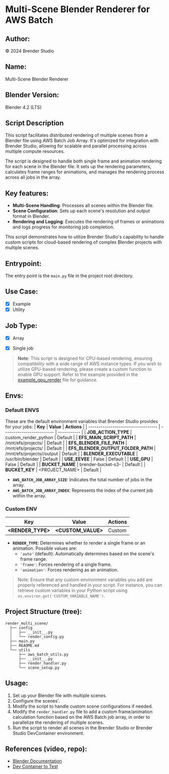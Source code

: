 # Multi-Scene Blender Renderer for AWS Batch


## Author:
© 2024 Brender Studio

## Name:
Multi-Scene Blender Renderer

## Blender Version:
Blender 4.2 (LTS)

## Script Description
This script facilitates distributed rendering of multiple scenes from a Blender file using AWS Batch Job Array. It's optimized for integration with Brender Studio, allowing for scalable and parallel processing across multiple compute resources.

The script is designed to handle both single frame and animation rendering for each scene in the Blender file. It sets up the rendering parameters, calculates frame ranges for animations, and manages the rendering process across all jobs in the array.

## Key features:
- **Multi-Scene Handling**: Processes all scenes within the Blender file.
- **Scene Configuration**: Sets up each scene's resolution and output format in Blender.
- **Rendering and Logging**: Executes the rendering of frames or animations and logs progress for monitoring job completion.

This script demonstrates how to utilize Brender Studio's capability to handle custom scripts for cloud-based rendering of complex Blender projects with multiple scenes.

## Entrypoint:
The entry point is the `main.py` file in the project root directory.

## Use Case:
- [x] Example
- [x] Utility

## Job Type:
- [x] Array
- [x] Single job


> **Note**: This script is designed for CPU-based rendering, ensuring compatibility with a wide range of AWS instance types. If you wish to utilize GPU-based rendering, please create a custom function to enable GPU support. Refer to the example provided in the [example_gpu_render](/examples/single_scripts/example_gpu_render/render_gpu.py) file for guidance.

## Envs:

### Default ENVS
These are the default environment variables that Brender Studio provides for your jobs:
| **Key**                            | **Value**                 | **Actions** |
| ---------------------------------- | ------------------------- | ----------- |
| **JOB_ACTION_TYPE**                | custom_render_python      | Default     |
| **EFS_MAIN_SCRIPT_PATH**           | /mnt/efs/projects/        | Default     |
| **EFS_BLENDER_FILE_PATH**          | /mnt/efs/projects/        | Default     |
| **EFS_BLENDER_OUTPUT_FOLDER_PATH** | /mnt/efs/projects//output | Default     |
| **BLENDER_EXECUTABLE**             | /usr/bin/blender          | Default     |
| **USE_EEVEE**                      | False                     | Default     |
| **USE_GPU**                        | False                     | Default     |
| **BUCKET_NAME**                    | brender-bucket-s3-<UUID>  | Default     |
| **BUCKET_KEY**                     | <PROJECT_NAME>            | Default     |


- **`AWS_BATCH_JOB_ARRAY_SIZE`**: Indicates the total number of jobs in the array.
- **`AWS_BATCH_JOB_ARRAY_INDEX`**: Represents the index of the current job within the array.

### Custom ENV
| **Key**                            | **Value**                 | **Actions** |
| ---------------------------------- | ------------------------- | ----------- |
| **<RENDER_TYPE>**                  | **<CUSTOM_VALUE>**        | Custom      |

- **`RENDER_TYPE`**: Determines whether to render a single frame or an animation. Possible values are:
  - `'auto'` (default): Automatically determines based on the scene's frame range.
  - `'frame'`: Forces rendering of a single frame.
  - `'animation'`: Forces rendering as an animation.


>Note: Ensure that any custom environment variables you add are properly referenced and handled in your script. For instance, you can retrieve custom variables in your Python script using `os.environ.get('CUSTOM_VARIABLE_NAME')`.


## Project Structure (tree):
```
render_multi_scene/
  ├── config
  │   ├── __init__.py
  │   └── render_config.py
  ├── main.py
  ├── README.md
  └── utils
      ├── aws_batch_utils.py
      ├── __init__.py
      ├── render_handler.py
      └── scene_setup.py
```

## Usage:
1. Set up your Blender file with multiple scenes.
2. Configure the scenes'.
3. Modify the script to handle custom scene configurations if needed.
4. Modify the `render_handler.py` file to add a custom frame/animation calculation function based on the AWS Batch job array, in order to parallelize the rendering of multiple scenes.
4. Run the script to render all scenes in the Brender Studio or Brender Studio DevContainer environment.


## References (video, repo):
- [Blender Documentation](https://docs.blender.org/manual/en/latest/)
- [Dev Container to Test](https://github.com/Brender-Studio/brender-studio-devcontainer)

